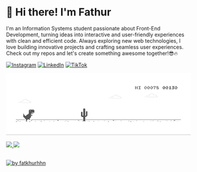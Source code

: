 <p align="left"> <img src="https://komarev.com/ghpvc/?username=fatkhur03&label=Profile%20views&color=0e75b6&style=flat" alt="" /> </p>

# 👋 Hi there! I'm Fathur

I'm an Information Systems student passionate about Front-End Development, turning ideas into interactive and user-friendly experiences with clean and efficient code. Always exploring new web technologies, I love building innovative projects and crafting seamless user experiences. Check out my repos and let's create something awesome together!😎🔥
 
<!-- ## 🌐 Socials: -->
<!-- [![Instagram](https://img.shields.io/badge/Instagram-%23E4405F.svg?logo=Instagram&logoColor=white)](https://instagram.com/story.thur) [![LinkedIn](https://img.shields.io/badge/LinkedIn-%230077B5.svg?logo=linkedin&logoColor=white)](https://www.linkedin.com/in/fatkhurrhn/)  -->

[![Instagram](https://img.shields.io/badge/Instagram-%23E4405F.svg?logo=Instagram&logoColor=white)](https://www.instagram.com/story.thur) [![LinkedIn](https://img.shields.io/badge/LinkedIn-%230077B5.svg?logo=linkedin&logoColor=white)](https://www.linkedin.com/in/fatkhurrhn) [![TikTok](https://img.shields.io/badge/TikTok-%23000000.svg?logo=TikTok&logoColor=white)](https://www.tiktok.com/@fatkhurrhnn)

[![image](https://github.com/fatkhurrhn/fatkhurrhn/blob/main/dino.gif)](https://fatkhurrhn.vercel.app/)

<p align="left">
<a href="https://github.com/fatkhurrhn">
<img height="180em" src="https://github-readme-stats-eight-theta.vercel.app/api?username=fatkhurrhn&show_icons=true&theme=algolia&include_all_commits=true&count_private=true"/>
<img height="180em" src="https://github-readme-stats-eight-theta.vercel.app/api/top-langs/?username=kamachiii&layout=compact&theme=algolia"/>
</a>
</p>
 
<!-- ## 💻 Technical Skills:

- **Frontend Development:** HTML/CSS3, JavaScript, Bootstrap :v
- **Tools and Design:** VSCode, GitHub and Figma -->
<!-- snake graph -->
<!-- <div align="center">
  <picture>
    <source media="(prefers-color-scheme: dark)" srcset="https://github.com/fatkhurrhn/fatkhurrhn/blob/main/github-contribution-grid-snake-dark.svg" />
    <source media="(prefers-color-scheme: light), (prefers-color-scheme: no-preference)" srcset="https://github.com/fatkhurrhn/fatkhurrhn/blob/main/github-contribution-grid-snake.svg" />
    <img src="https://github.com/fatkhurrhn/fatkhurrhn/blob/main/github-contribution-grid-snake.svg" alt="github-snake" />
  </picture>
<h4> _generated with [Platane/snk](https://platane.me/snk/)_</h4>
</div> -->
<br>
<div align="left">
<!--   <img src="https://github-readme-activity-graph.vercel.app/graph?username=fatkhurrhn&radius=16&theme=react&area=true&order=5" height="auto" alt="by fatkhurhhn"/> -->
  <a href="https://fatkhurrhn.vercel.app/">
    <img src="https://github-readme-activity-graph.vercel.app/graph?username=fatkhurrhn&theme=github-compact&radius=16" height="auto" alt="by fatkhurhhn"/>
</a>







